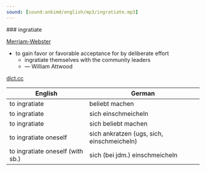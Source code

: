 ```yaml
---
sound: [sound:ankimd/english/mp3/ingratiate.mp3]
---
```


\### ingratiate

[Merriam-Webster](https://www.merriam-webster.com/dictionary/ingratiate)

- to gain favor or favorable acceptance for by deliberate effort
    - ingratiate themselves with the community leaders
    - — William Attwood

[dict.cc](https://www.dict.cc/ingratiate)

| English        | German       |
| -------------- | ------------ |
| to ingratiate | beliebt machen |
| to ingratiate | sich einschmeicheln |
| to ingratiate | sich beliebt machen |
| to ingratiate oneself | sich ankratzen (ugs, sich, einschmeicheln) |
| to ingratiate oneself (with sb.) | sich (bei jdm.) einschmeicheln |
